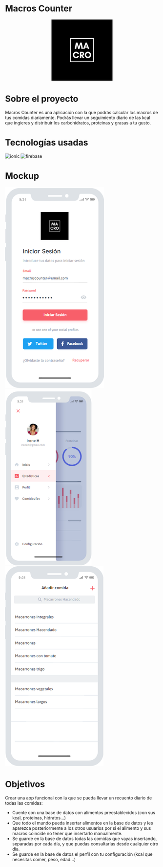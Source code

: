# Macros Counter

<p align="center">
  <img src="media-readme/logo.png" alt="logo" width="200" height="200">
</p>

# Sobre el proyecto

Macros Counter es una aplicación con la que podrás calcular los macros de tus comidas diariamente. Podrás llevar un seguimiento diario de las kcal que ingieres y distribuir los carbohidratos, proteinas y grasas a tu gusto.

# Tecnologías usadas

<img src="https://ionicframework.com/blog/wp-content/uploads/2020/10/white-on-color.png" alt="ionic" width="300" heigth="100"/>

<img src="https://firebase.google.com/downloads/brand-guidelines/PNG/logo-built_white.png?hl=es" alt="firebase" width="300" heigth="100"/>

# Mockup

<img src="media-readme/iniciarsesion.png" alt="iniciarsesion"/>
<img src="media-readme/barralateral.png" alt="barralateral"/>
<img src="media-readme/anadircomida.png" alt="anadircomida"/>

# Objetivos

Crear una app funcional con la que se pueda llevar un recuento diario de todas las comidas:

- Cuente con una base de datos con alimentos preestablecidos (con sus kcal, proteinas, hidratos...)
- Que todo el mundo pueda insertar alimentos en la base de datos y les aparezca posteriormente a los otros usuarios por si el alimento y sus macros coincide no tener que insertarlo manualmente.
- Se guarde en la base de datos todas las comidas que vayas insertando, separadas por cada día, y que puedas consultarlas desde cualquier otro día.
- Se guarde en la base de datos el perfil con tu configuración (kcal que necesitas comer, peso, edad...)
